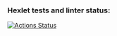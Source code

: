 ### Hexlet tests and linter status:
[![Actions Status](https://github.com/MariaSov/qa-engineer-project-84/workflows/hexlet-check/badge.svg)](https://github.com/MariaSov/qa-engineer-project-84/actions)